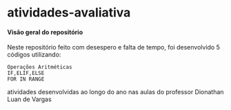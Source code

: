 # atividades-avaliativa


#### Visão geral do repositório
Neste repositório feito com desespero e falta de tempo, foi desenvolvido 5 códigos 
utilizando:
```
Operações Aritméticas
IF,ELIF,ELSE
FOR IN RANGE

```
atividades desenvolvidas ao longo do ano nas aulas do professor Dionathan Luan de Vargas
